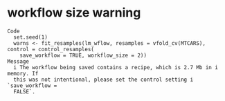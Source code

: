 # workflow size warning

    Code
      set.seed(1)
      warns <- fit_resamples(lm_wflow, resamples = vfold_cv(MTCARS), control = control_resamples(
        save_workflow = TRUE, workflow_size = 2))
    Message
      i The workflow being saved contains a recipe, which is 2.7 Mb in i memory. If
      this was not intentional, please set the control setting i `save_workflow =
      FALSE`.

